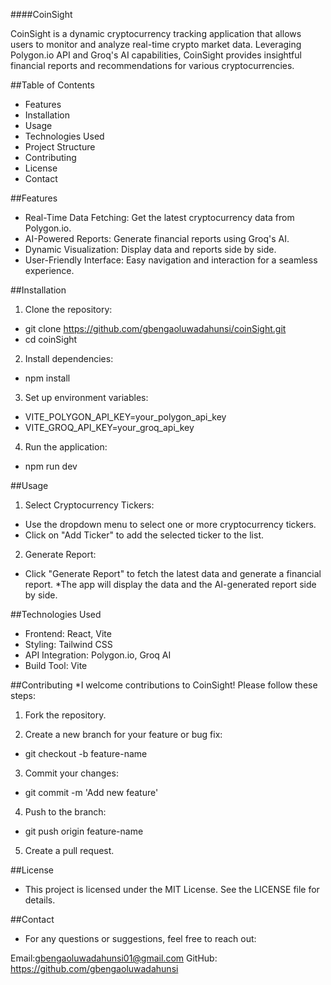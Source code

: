 ####CoinSight

CoinSight is a dynamic cryptocurrency tracking application that allows users to monitor and analyze real-time crypto market data. Leveraging Polygon.io API and Groq's AI capabilities, CoinSight provides insightful financial reports and recommendations for various cryptocurrencies.

##Table of Contents
* Features
* Installation
* Usage
* Technologies Used
* Project Structure
* Contributing
* License
* Contact
  

##Features
* Real-Time Data Fetching: Get the latest cryptocurrency data from Polygon.io.
* AI-Powered Reports: Generate financial reports using Groq's AI.
* Dynamic Visualization: Display data and reports side by side.
* User-Friendly Interface: Easy navigation and interaction for a seamless experience.


##Installation

1. Clone the repository:
  - git clone https://github.com/gbengaoluwadahunsi/coinSight.git
  - cd coinSight

2. Install dependencies:
- npm install
  
3. Set up environment variables:
  - VITE_POLYGON_API_KEY=your_polygon_api_key
  - VITE_GROQ_API_KEY=your_groq_api_key

4. Run the application:
  - npm run dev

##Usage

1. Select Cryptocurrency Tickers:
* Use the dropdown menu to select one or more cryptocurrency tickers.
* Click on "Add Ticker" to add the selected ticker to the list.
  
2. Generate Report:
* Click "Generate Report" to fetch the latest data and generate a financial report.
*The app will display the data and the AI-generated report side by side.

##Technologies Used

* Frontend: React, Vite
* Styling: Tailwind CSS
* API Integration: Polygon.io, Groq AI
* Build Tool: Vite

##Contributing
*I welcome contributions to CoinSight! Please follow these steps:

1. Fork the repository.

2. Create a new branch for your feature or bug fix:
  - git checkout -b feature-name
    
3. Commit your changes:
  - git commit -m 'Add new feature'
  
4. Push to the branch:
  - git push origin feature-name
    
5. Create a pull request.

##License
* This project is licensed under the MIT License. See the LICENSE file for details.

##Contact
* For any questions or suggestions, feel free to reach out:

Email:gbengaoluwadahunsi01@gmail.com
GitHub: https://github.com/gbengaoluwadahunsi





